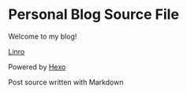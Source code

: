 # Personal Blog Source File
Welcome to my blog!

[Linro](http://blog.linyxus.xyz/)

Powered by [Hexo](https://hexo.io/)

Post source written with Markdown
